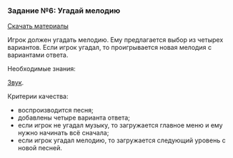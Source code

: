 ### Задание №6: Угадай мелодию

 [Скачать материалы](http://unity3d.unium.ru/storage/lesson12/songs.zip)

Игрок должен угадать мелодию. Ему предлагается выбор из четырех вариантов. Если игрок угадал, то проигрывается новая мелодия с вариантами ответа.

Необходимые знания:

[Звук](http://unity3d.unium.ru/lessons/lesson12/index.html#sound).

Критерии качества:

- воспроизводится песня;
- добавлены четыре варианта ответа;
- если игрок не угадал музыку, то загружается главное меню и ему нужно начинать всё сначала;
- если игрок угадал мелодию, то загружается следующий уровень с новой песней.